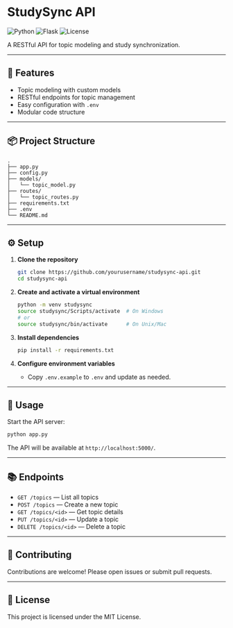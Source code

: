 # StudySync API

![Python](https://img.shields.io/badge/python-3.12-blue)
![Flask](https://img.shields.io/badge/flask-API-green)
![License](https://img.shields.io/badge/license-MIT-lightgrey)

A RESTful API for topic modeling and study synchronization.

---

## 🚀 Features

- Topic modeling with custom models
- RESTful endpoints for topic management
- Easy configuration with `.env`
- Modular code structure

---

## 📦 Project Structure

```
.
├── app.py
├── config.py
├── models/
│   └── topic_model.py
├── routes/
│   └── topic_routes.py
├── requirements.txt
├── .env
└── README.md
```

---

## ⚙️ Setup

1. **Clone the repository**
    ```sh
    git clone https://github.com/yourusername/studysync-api.git
    cd studysync-api
    ```

2. **Create and activate a virtual environment**
    ```sh
    python -m venv studysync
    source studysync/Scripts/activate  # On Windows
    # or
    source studysync/bin/activate      # On Unix/Mac
    ```

3. **Install dependencies**
    ```sh
    pip install -r requirements.txt
    ```

4. **Configure environment variables**
    - Copy `.env.example` to `.env` and update as needed.

---

## 🏃 Usage

Start the API server:

```sh
python app.py
```

The API will be available at `http://localhost:5000/`.

---

## 📚 Endpoints

- `GET /topics` — List all topics
- `POST /topics` — Create a new topic
- `GET /topics/<id>` — Get topic details
- `PUT /topics/<id>` — Update a topic
- `DELETE /topics/<id>` — Delete a topic

---

## 🤝 Contributing

Contributions are welcome! Please open issues or submit pull requests.

---

## 📄 License

This project is licensed under the MIT License.